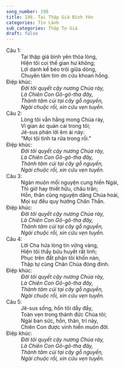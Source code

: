 ```yaml
---
song_number: 198
title: 198. Tại Thập Giá Bình Yên
categories: Tin Lành
sub_categories: Thập Tự Giá
draft: false
---
```

<dl><dt>Câu 1:</dt><dd data-verse="1">Tại thập giá bình yên thỏa lòng, <br/>Hiện tôi coi thế gian hư không; <br/>Lợi danh kể bèo trôi giữa dòng, <br/>Chuyên tâm tìm ơn cứu khoan hồng. </dd><dt>Điệp khúc:</dt><dd data-chorus="1"><em>Đời tôi quyết cậy nương Chúa rày, <br/>Là Chiên Con Gô-gô-tha đây, <br/>Thành tâm cúi tại cây gỗ nguyền, <br/>Ngài chuộc rồi, xin cứu vẹn tuyền. </em></dd><dt>Câu 2:</dt><dd data-verse="2">Lòng tôi vẫn hằng mong Chúa rày, <br/>Vì gian ác quản cai trong tôi; <br/>Jê-sus phán lời êm ái này: <br/>“Mọi tội tình ta rửa trong rồi.” </dd><dt>Điệp khúc:</dt><dd data-chorus="1"><em>Đời tôi quyết cậy nương Chúa rày, <br/>Là Chiên Con Gô-gô-tha đây, <br/>Thành tâm cúi tại cây gỗ nguyền, <br/>Ngài chuộc rồi, xin cứu vẹn tuyền. </em></dd><dt>Câu 3:</dt><dd data-verse="3">Ngàn muôn mối nguyện cung hiến Ngài, <br/>Thì giờ hay thiết hữu, châu trân; <br/>Hồn, thân cũng nguyện dâng Chúa hoài, <br/>Mọi sự đều quy hướng Chân Thần. </dd><dt>Điệp khúc:</dt><dd data-chorus="1"><em>Đời tôi quyết cậy nương Chúa rày, <br/>Là Chiên Con Gô-gô-tha đây, <br/>Thành tâm cúi tại cây gỗ nguyền, <br/>Ngài chuộc rồi, xin cứu vẹn tuyền. </em></dd><dt>Câu 4:</dt><dd data-verse="4">Lời Cha hứa lòng tin vững vàng, <br/>Hiện tôi thấy bửu huyết rất linh; <br/>Phục trên đất phận tôi khốn nàn, <br/>Thập tự cùng Chân Chúa đóng đinh. </dd><dt>Điệp khúc:</dt><dd data-chorus="1"><em>Đời tôi quyết cậy nương Chúa rày, <br/>Là Chiên Con Gô-gô-tha đây, <br/>Thành tâm cúi tại cây gỗ nguyền, <br/>Ngài chuộc rồi, xin cứu vẹn tuyền. </em></dd><dt>Câu 5:</dt><dd data-verse="5">Jê-sus sống, hồn tôi dẫy đầy, <br/>Toàn vẹn trong thánh đức Chúa tôi; <br/>Ngài ban sức, hồn, thân, trí này, <br/>Chiên Con được vinh hiển muôn đời. </dd><dt>Điệp khúc:</dt><dd data-chorus="1"><em>Đời tôi quyết cậy nương Chúa rày, <br/>Là Chiên Con Gô-gô-tha đây, <br/>Thành tâm cúi tại cây gỗ nguyền, <br/>Ngài chuộc rồi, xin cứu vẹn tuyền. </em></dd></dl>